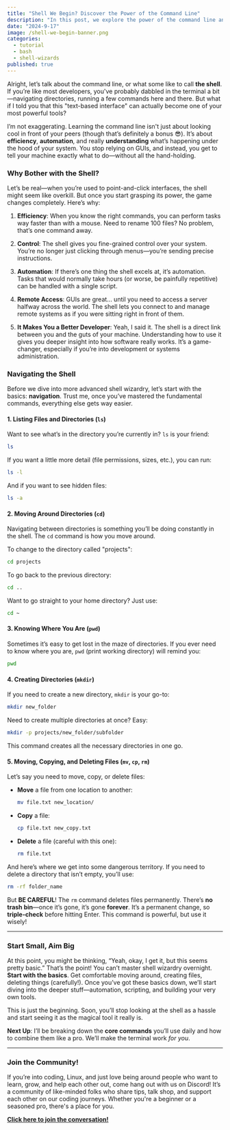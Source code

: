 ```yaml
---
title: "Shell We Begin? Discover the Power of the Command Line"
description: "In this post, we explore the power of the command line and shell basics, from navigation to file management. If you're ready to start your journey toward becoming a shell wizard, this guide is for you!"
date: "2024-9-17"
image: /shell-we-begin-banner.png
categories:
  - tutorial
  - bash
  - shell-wizards
published: true
---
```


Alright, let’s talk about the command line, or what some like to call **the shell**. If you’re like most developers, you've probably dabbled in the terminal a bit—navigating directories, running a few commands here and there. But what if I told you that this "text-based interface" can actually become one of your most powerful tools?

I’m not exaggerating. Learning the command line isn't just about looking cool in front of your peers (though that’s definitely a bonus 😎). It’s about **efficiency**, **automation**, and really **understanding** what’s happening under the hood of your system. You stop relying on GUIs, and instead, you get to tell your machine exactly what to do—without all the hand-holding.

### Why Bother with the Shell?

Let’s be real—when you’re used to point-and-click interfaces, the shell might seem like overkill. But once you start grasping its power, the game changes completely. Here’s why:

1. **Efficiency**: When you know the right commands, you can perform tasks way faster than with a mouse. Need to rename 100 files? No problem, that’s one command away.
2. **Control**: The shell gives you fine-grained control over your system. You’re no longer just clicking through menus—you’re sending precise instructions.

3. **Automation**: If there’s one thing the shell excels at, it’s automation. Tasks that would normally take hours (or worse, be painfully repetitive) can be handled with a single script.

4. **Remote Access**: GUIs are great... until you need to access a server halfway across the world. The shell lets you connect to and manage remote systems as if you were sitting right in front of them.

5. **It Makes You a Better Developer**: Yeah, I said it. The shell is a direct link between you and the guts of your machine. Understanding how to use it gives you deeper insight into how software really works. It’s a game-changer, especially if you’re into development or systems administration.

### Navigating the Shell

Before we dive into more advanced shell wizardry, let’s start with the basics: **navigation**. Trust me, once you’ve mastered the fundamental commands, everything else gets way easier.

#### **1. Listing Files and Directories (`ls`)**

Want to see what’s in the directory you’re currently in? `ls` is your friend:

```bash
ls
```

If you want a little more detail (file permissions, sizes, etc.), you can run:

```bash
ls -l
```

And if you want to see hidden files:

```bash
ls -a
```

#### **2. Moving Around Directories (`cd`)**

Navigating between directories is something you’ll be doing constantly in the shell. The `cd` command is how you move around.

To change to the directory called "projects":

```bash
cd projects
```

To go back to the previous directory:

```bash
cd ..
```

Want to go straight to your home directory? Just use:

```bash
cd ~
```

#### **3. Knowing Where You Are (`pwd`)**

Sometimes it’s easy to get lost in the maze of directories. If you ever need to know where you are, `pwd` (print working directory) will remind you:

```bash
pwd
```

#### **4. Creating Directories (`mkdir`)**

If you need to create a new directory, `mkdir` is your go-to:

```bash
mkdir new_folder
```

Need to create multiple directories at once? Easy:

```bash
mkdir -p projects/new_folder/subfolder
```

This command creates all the necessary directories in one go.

#### **5. Moving, Copying, and Deleting Files (`mv`, `cp`, `rm`)**

Let’s say you need to move, copy, or delete files:

- **Move** a file from one location to another:

  ```bash
  mv file.txt new_location/
  ```

- **Copy** a file:

  ```bash
  cp file.txt new_copy.txt
  ```

- **Delete** a file (careful with this one):

  ```bash
  rm file.txt
  ```

And here’s where we get into some dangerous territory. If you need to delete a directory that isn’t empty, you’ll use:

```bash
rm -rf folder_name
```

But **BE CAREFUL**! The `rm` command deletes files permanently. There’s **no trash bin**—once it’s gone, it’s gone **forever**. It’s a permanent change, so **triple-check** before hitting Enter. This command is powerful, but use it wisely!

---

### Start Small, Aim Big

At this point, you might be thinking, “Yeah, okay, I get it, but this seems pretty basic.” That’s the point! You can’t master shell wizardry overnight. **Start with the basics**. Get comfortable moving around, creating files, deleting things (carefully!). Once you’ve got these basics down, we’ll start diving into the deeper stuff—automation, scripting, and building your very own tools.

This is just the beginning. Soon, you’ll stop looking at the shell as a hassle and start seeing it as the magical tool it really is.

**Next Up**: I’ll be breaking down the **core commands** you’ll use daily and how to combine them like a pro. We’ll make the terminal work _for you_.

---

### **Join the Community!**

If you’re into coding, Linux, and just love being around people who want to learn, grow, and help each other out, come hang out with us on Discord! It’s a community of like-minded folks who share tips, talk shop, and support each other on our coding journeys. Whether you're a beginner or a seasoned pro, there's a place for you.

**[Click here to join the conversation!](https://discord.gg/4PCy4Bz)**
